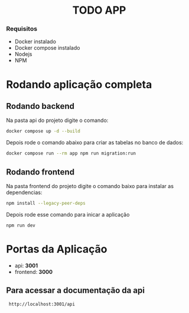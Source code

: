 <h1 align="center">
TODO APP
</h1>


### Requisitos

* Docker instalado
* Docker compose instalado
* Nodejs
* NPM

# Rodando aplicação completa

## Rodando backend

  Na pasta api  do projeto digite o comando:

  ```sh
  docker compose up -d --build
  ```

  Depois rode o comando abaixo para criar as tabelas no banco de dados:

  ```sh
  docker compose run --rm app npm run migration:run

  ```

## Rodando frontend

  Na pasta frontend do projeto digite o comando baixo para instalar as dependencias:

  ```sh
 npm install --legacy-peer-deps
  ```

  Depois rode esse comando para inicar a aplicação

  ```sh
 npm run dev
  ```

# Portas da Aplicação

* api: **3001**
* frontend: **3000**

## Para acessar a documentação da api

```sh
 http://localhost:3001/api
```
